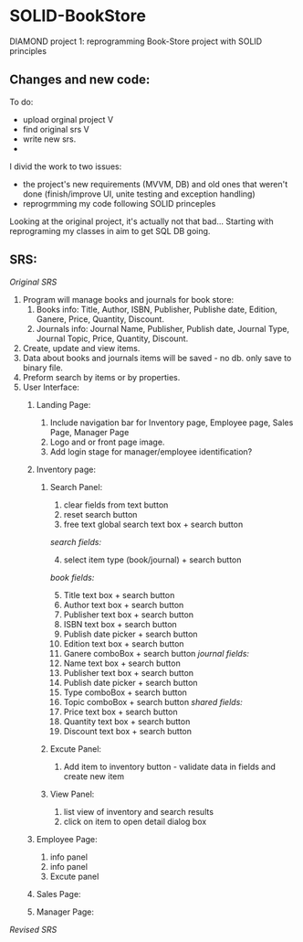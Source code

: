 # SOLID-BookStore
DIAMOND project 1: reprogramming Book-Store project with SOLID principles

## Changes and new code:

To do: 
- upload orginal project V
- find original srs  V
- write new srs.
- 

I divid the work to two issues:
  - the project's new requirements (MVVM, DB) and old ones that weren't done (finish/improve UI, unite testing and exception handling)   
  - reprogrmming my code following SOLID princeples

Looking at the original project, it's actually not that bad... Starting with reprograming my classes in aim to get SQL DB going. 

## SRS:
*Original SRS*

1. Program will manage books and journals for book store:
    1. Books info: Title, Author, ISBN, Publisher, Publishe date, Edition, Ganere, Price, Quantity, Discount.
    2. Journals info: Journal Name, Publisher, Publish date, Journal Type, Journal Topic, Price, Quantity, Discount.
2. Create, update and view items.
3. Data about books and journals items will be saved - no db. only save to binary file.
4. Preform search by items or by properties.
5. User Interface:
    1. Landing Page:
        1. Include navigation bar for Inventory page, Employee page, Sales Page, Manager Page
        2. Logo and or front page image.
        3. Add login stage for manager/employee identification?

    2. Inventory page:
        1. Search Panel:
            1. clear fields from text button
            2. reset search button
            3. free text global search text box + search button

            *search fields:*

            4. select item type (book/journal) + search button
            
            *book fields:*
            
            5. Title text box + search button
            6. Author text box + search button
            7. Publisher text box + search button
            8. ISBN text box + search button
            9. Publish date picker + search button
            10. Edition text box + search button
            11. Ganere comboBox + search button
            *journal fields:*
            12. Name text box + search button
            13. Publisher text box + search button
            14. Publish date picker + search button
            15. Type comboBox + search button
            16. Topic comboBox + search button
            *shared fields:*
            17. Price text box + search button
            18. Quantity text box + search button
            19. Discount text box + search button
        2. Excute Panel:
            1. Add item to inventory button - validate data in fields and create new item
        3. View Panel:
            1. list view of inventory and search results
            2. click on item to open detail dialog box

    3. Employee Page:
        1. info panel
        2. info panel
        3. Excute panel

    4. Sales Page:

    5. Manager Page:

*Revised SRS*

